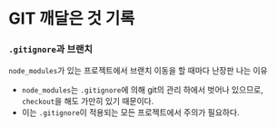 # GIT 깨달은 것 기록

### `.gitignore`과 브랜치
`node_modules`가 있는 프로젝트에서 브랜치 이동을 할 때마다 난장판 나는 이유

- `node_modules`는 `.gitignore`에 의해 git의 관리 하에서 벗어나 있으므로, `checkout`을 해도 가만히 있기 때문이다.
- 이는 `.gitignore`이 적용되는 모든 프로젝트에서 주의가 필요하다.